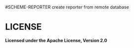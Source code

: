 #SCHEME-REPORTER
create reporter from remote database

# LICENSE
**Licensed under the Apache License, Version 2.0**